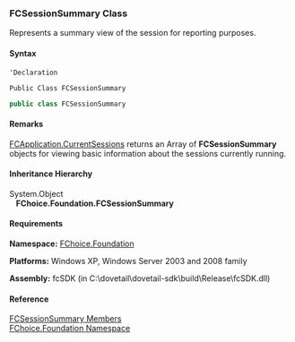﻿### FCSessionSummary Class

Represents a summary view of the session for reporting purposes.

#### Syntax

```vbnet
'Declaration

Public Class FCSessionSummary 
```

```csharp
public class FCSessionSummary
```

#### Remarks

[FCApplication.CurrentSessions](fcSDK~FChoice.Foundation.FCApplication~CurrentSessions.md) returns an Array of **FCSessionSummary** objects for viewing basic information about the sessions currently running.

#### Inheritance Hierarchy

System.Object  
   **FChoice.Foundation.FCSessionSummary**  

#### Requirements

**Namespace:** [FChoice.Foundation](fcSDK~FChoice.Foundation_namespace.md)

**Platforms:** Windows XP, Windows Server 2003 and 2008 family

**Assembly:** fcSDK (in C:\\dovetail\\dovetail-sdk\\build\\Release\\fcSDK.dll)

#### Reference

[FCSessionSummary Members](fcSDK~FChoice.Foundation.FCSessionSummary_members.md)  
[FChoice.Foundation Namespace](fcSDK~FChoice.Foundation_namespace.md)